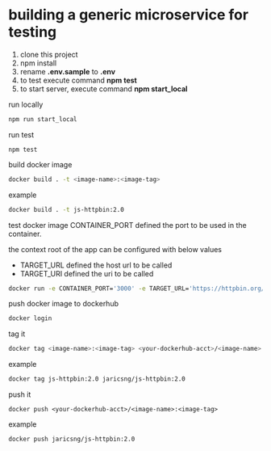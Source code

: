 # building a generic microservice for testing

1. clone this project
2. npm install
3. rename **.env.sample** to **.env**
4. to test execute command **npm test**
5. to start server, execute command **npm start_local**

run locally
```sh
npm run start_local
```

run test
```
npm test
```

build docker image

```sh
docker build . -t <image-name>:<image-tag>
```

example
```sh
docker build . -t js-httpbin:2.0
```

test docker image
CONTAINER_PORT defined the port to be used in the container.

the context root of the app can be configured with below values
- TARGET_URL defined the host url to be called
- TARGET_URI defined the uri to be called

```sh
docker run -e CONTAINER_PORT='3000' -e TARGET_URL='https://httpbin.org/' -e TARGET_URI='delay/1' -p 5000:3000 js-httpbin:2.0
```

push docker image to dockerhub
```sh
docker login
```

tag it
```sh
docker tag <image-name>:<image-tag> <your-dockerhub-acct>/<image-name>:<image-tag>
```

example
```sh
docker tag js-httpbin:2.0 jaricsng/js-httpbin:2.0
```

push it

```
docker push <your-dockerhub-acct>/<image-name>:<image-tag>
```

example
```
docker push jaricsng/js-httpbin:2.0
```

